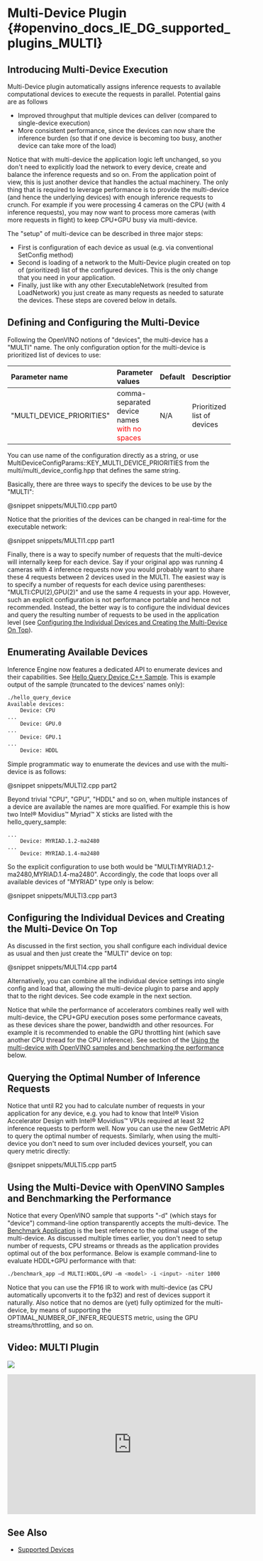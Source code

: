 # Multi-Device Plugin {#openvino_docs_IE_DG_supported_plugins_MULTI}

## Introducing Multi-Device Execution

Multi-Device plugin automatically assigns inference requests to available computational devices to execute the requests in parallel.
Potential gains are as follows 
* Improved throughput that multiple devices can deliver (compared to single-device execution)
* More consistent performance, since the devices can now share the inference burden
(so that if one device is becoming too busy, another device can take more of the load)

Notice that with multi-device the application logic left unchanged, so you don't need to explicitly load the network to every device, 
create and balance the inference requests and so on. From the application point of view, this is just another device that handles the actual machinery. 
The only thing that is required to leverage performance is to provide the multi-device (and hence the underlying devices) with enough inference requests to crunch.
For example if you were processing 4 cameras on the CPU (with 4 inference requests), you may now want to process more cameras (with more requests in flight) 
to keep CPU+GPU busy via multi-device.

The "setup" of multi-device can be described in three major steps:
* First is configuration of each device as usual (e.g. via conventional SetConfig method)
* Second is loading of a network to the Multi-Device plugin created on top of (prioritized) list of the  configured devices. This is the only change that you need in your application.
* Finally, just like with any other ExecutableNetwork (resulted from LoadNetwork) you just create as many requests as needed to saturate the devices.
These steps are covered below in details.

## Defining and Configuring the Multi-Device
Following the OpenVINO notions of "devices", the multi-device has a "MULTI" name.
The only configuration option for the multi-device is prioritized list of devices to use:

| Parameter name                 | Parameter values      | Default            | Description                                                                                                                  |
| :---                      | :---                  | :---               | :----------------------------------------------------------------------------------------------------------------------------|
| "MULTI_DEVICE_PRIORITIES"  | comma-separated device names <span style="color:red">with no spaces</span>| N/A              | Prioritized list of devices                 |

You can use name of the configuration directly as a string, or use MultiDeviceConfigParams::KEY_MULTI_DEVICE_PRIORITIES from the multi/multi_device_config.hpp that defines the same string.
 
Basically, there are three ways to specify the devices to be use by the "MULTI":

@snippet snippets/MULTI0.cpp part0

Notice that the priorities of the devices can be changed in real-time for the executable network:

@snippet snippets/MULTI1.cpp part1

Finally, there is a way to specify number of requests that the multi-device will internally keep for each device.
Say if your original app was running 4 cameras with 4 inference requests now you would probably want to share these 4 requests between 2 devices used in the MULTI. The easiest way is to specify a number of requests for each device using parentheses: "MULTI:CPU(2),GPU(2)" and use the same 4 requests in your app. However, such an explicit configuration is not performance portable and hence not recommended. Instead, the better way is to configure the individual devices and query the resulting number of requests to be used in the application level (see [Configuring the Individual Devices and Creating the Multi-Device On Top](#configuring-the-individual-devices-and-creating-the-multi-device-on-top)).

## Enumerating Available Devices
Inference Engine now features a dedicated API to enumerate devices and their capabilities. See [Hello Query Device C++ Sample](../../../inference-engine/samples/hello_query_device/README.md).  This is example output of the sample (truncated to the devices' names only):

```sh
./hello_query_device
Available devices: 
    Device: CPU
...
    Device: GPU.0
...
    Device: GPU.1
...
    Device: HDDL
```
Simple programmatic way to enumerate the devices and use with the multi-device is as follows:

@snippet snippets/MULTI2.cpp part2

Beyond trivial "CPU", "GPU", "HDDL" and so on, when multiple instances of a device are available the names are more qualified.
For example this is how two Intel® Movidius™ Myriad™ X sticks are listed with the hello_query_sample:
```
...
    Device: MYRIAD.1.2-ma2480
...
    Device: MYRIAD.1.4-ma2480
```
So the explicit configuration to use both would be "MULTI:MYRIAD.1.2-ma2480,MYRIAD.1.4-ma2480".
Accordingly, the code that loops over all available devices of "MYRIAD" type only is below:

@snippet snippets/MULTI3.cpp part3


## Configuring the Individual Devices and Creating the Multi-Device On Top
As discussed in the first section, you shall configure each individual device as usual and then just create the "MULTI" device on top:

@snippet snippets/MULTI4.cpp part4

Alternatively, you can combine all the individual device settings into single config and load that, allowing the multi-device plugin to parse and apply that to the right devices. See code example in the next section.

Notice that while the performance of accelerators combines really well with multi-device, the CPU+GPU execution poses some performance caveats, as these devices share the power, bandwidth and other resources. For example it is recommended to enable the GPU throttling hint (which save another CPU thread for the CPU inference).
See section of the [Using the multi-device with OpenVINO samples and benchmarking the performance](#using-the-multi-device-with-openvino-samples-and-benchmarking-the-performance) below.

## Querying the Optimal Number of Inference Requests
Notice that until R2 you had to calculate number of requests in your application for any device, e.g. you had to know that Intel® Vision Accelerator Design with Intel® Movidius™ VPUs required at least 32 inference requests to perform well. Now you can use the new GetMetric API to query the optimal number of requests. Similarly, when using the multi-device you don't need to sum over included devices yourself, you can query metric directly:

@snippet snippets/MULTI5.cpp part5

## Using the Multi-Device with OpenVINO Samples and Benchmarking the Performance
Notice that every OpenVINO sample that supports "-d" (which stays for "device") command-line option transparently accepts the multi-device.
The [Benchmark Application](../../../inference-engine/samples/benchmark_app/README.md) is the best reference to the optimal usage of the multi-device. As discussed multiple times earlier, you don't need to setup number of requests, CPU streams or threads as the application provides optimal out of the box performance.
Below is example command-line to evaluate HDDL+GPU performance with that:

```sh
./benchmark_app –d MULTI:HDDL,GPU –m <model> -i <input> -niter 1000
```
Notice that you can use the FP16 IR to work with multi-device (as CPU automatically upconverts it to the fp32) and rest of devices support it naturally. 
Also notice that no demos are (yet) fully optimized for the multi-device, by means of supporting the OPTIMAL_NUMBER_OF_INFER_REQUESTS metric, using the GPU streams/throttling, and so on.

## Video: MULTI Plugin
[![](https://img.youtube.com/vi/xbORYFEmrqU/0.jpg)](https://www.youtube.com/watch?v=xbORYFEmrqU)
<iframe width="560" height="315" src="https://www.youtube.com/embed/xbORYFEmrqU" frameborder="0" allow="accelerometer; autoplay; clipboard-write; encrypted-media; gyroscope; picture-in-picture" allowfullscreen></iframe>

## See Also
* [Supported Devices](Supported_Devices.md)



